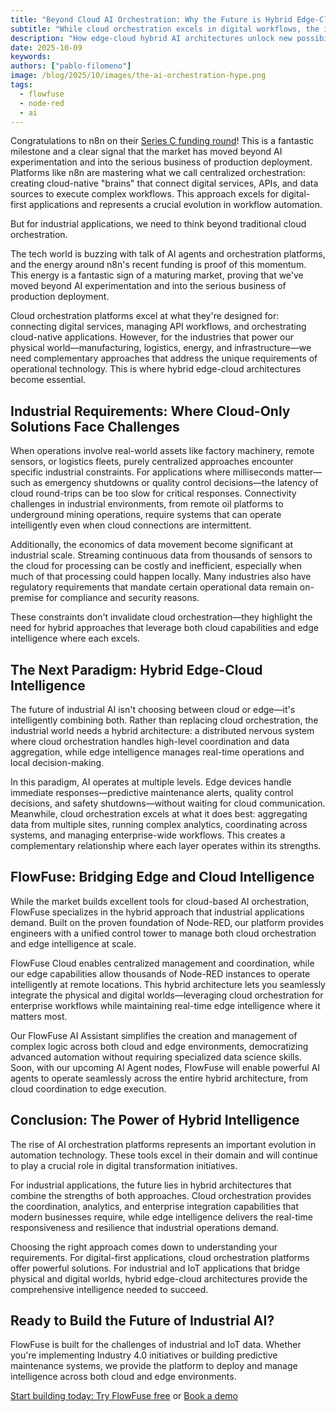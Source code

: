 ```yaml
---
title: "Beyond Cloud AI Orchestration: Why the Future is Hybrid Edge-Cloud Intelligence"
subtitle: "While cloud orchestration excels in digital workflows, the industrial world needs a hybrid approach."
description: "How edge-cloud hybrid AI architectures unlock new possibilities for industrial applications while leveraging the best of both worlds."
date: 2025-10-09
keywords: 
authors: ["pablo-filomeno"]
image: /blog/2025/10/images/the-ai-orchestration-hype.png
tags:
  - flowfuse
  - node-red
  - ai
---
```


Congratulations to n8n on their [Series C funding round](https://blog.n8n.io/series-c/)! This is a fantastic milestone and a clear signal that the market has moved beyond AI experimentation and into the serious business of production deployment. Platforms like n8n are mastering what we call centralized orchestration: creating cloud-native "brains" that connect digital services, APIs, and data sources to execute complex workflows. This approach excels for digital-first applications and represents a crucial evolution in workflow automation.

But for industrial applications, we need to think beyond traditional cloud orchestration.

<!--more-->

The tech world is buzzing with talk of AI agents and orchestration platforms, and the energy around n8n's recent funding is proof of this momentum. This energy is a fantastic sign of a maturing market, proving that we've moved beyond AI experimentation and into the serious business of production deployment.

Cloud orchestration platforms excel at what they're designed for: connecting digital services, managing API workflows, and orchestrating cloud-native applications. However, for the industries that power our physical world—manufacturing, logistics, energy, and infrastructure—we need complementary approaches that address the unique requirements of operational technology. This is where hybrid edge-cloud architectures become essential.

## Industrial Requirements: Where Cloud-Only Solutions Face Challenges
When operations involve real-world assets like factory machinery, remote sensors, or logistics fleets, purely centralized approaches encounter specific industrial constraints. For applications where milliseconds matter—such as emergency shutdowns or quality control decisions—the latency of cloud round-trips can be too slow for critical responses. Connectivity challenges in industrial environments, from remote oil platforms to underground mining operations, require systems that can operate intelligently even when cloud connections are intermittent.

Additionally, the economics of data movement become significant at industrial scale. Streaming continuous data from thousands of sensors to the cloud for processing can be costly and inefficient, especially when much of that processing could happen locally. Many industries also have regulatory requirements that mandate certain operational data remain on-premise for compliance and security reasons.

These constraints don't invalidate cloud orchestration—they highlight the need for hybrid approaches that leverage both cloud capabilities and edge intelligence where each excels.

## The Next Paradigm: Hybrid Edge-Cloud Intelligence
The future of industrial AI isn't choosing between cloud or edge—it's intelligently combining both. Rather than replacing cloud orchestration, the industrial world needs a hybrid architecture: a distributed nervous system where cloud orchestration handles high-level coordination and data aggregation, while edge intelligence manages real-time operations and local decision-making.

In this paradigm, AI operates at multiple levels. Edge devices handle immediate responses—predictive maintenance alerts, quality control decisions, and safety shutdowns—without waiting for cloud communication. Meanwhile, cloud orchestration excels at what it does best: aggregating data from multiple sites, running complex analytics, coordinating across systems, and managing enterprise-wide workflows. This creates a complementary relationship where each layer operates within its strengths.

## FlowFuse: Bridging Edge and Cloud Intelligence
While the market builds excellent tools for cloud-based AI orchestration, FlowFuse specializes in the hybrid approach that industrial applications demand. Built on the proven foundation of Node-RED, our platform provides engineers with a unified control tower to manage both cloud orchestration and edge intelligence at scale.

FlowFuse Cloud enables centralized management and coordination, while our edge capabilities allow thousands of Node-RED instances to operate intelligently at remote locations. This hybrid architecture lets you seamlessly integrate the physical and digital worlds—leveraging cloud orchestration for enterprise workflows while maintaining real-time edge intelligence where it matters most.

Our FlowFuse AI Assistant simplifies the creation and management of complex logic across both cloud and edge environments, democratizing advanced automation without requiring specialized data science skills. Soon, with our upcoming AI Agent nodes, FlowFuse will enable powerful AI agents to operate seamlessly across the entire hybrid architecture, from cloud coordination to edge execution.

## Conclusion: The Power of Hybrid Intelligence
The rise of AI orchestration platforms represents an important evolution in automation technology. These tools excel in their domain and will continue to play a crucial role in digital transformation initiatives.

For industrial applications, the future lies in hybrid architectures that combine the strengths of both approaches. Cloud orchestration provides the coordination, analytics, and enterprise integration capabilities that modern businesses require, while edge intelligence delivers the real-time responsiveness and resilience that industrial operations demand.

Choosing the right approach comes down to understanding your requirements. For digital-first applications, cloud orchestration platforms offer powerful solutions. For industrial and IoT applications that bridge physical and digital worlds, hybrid edge-cloud architectures provide the comprehensive intelligence needed to succeed.

## Ready to Build the Future of Industrial AI?
FlowFuse is built for the challenges of industrial and IoT data. Whether you're implementing Industry 4.0 initiatives or building predictive maintenance systems, we provide the platform to deploy and manage intelligence across both cloud and edge environments.

[Start building today: Try FlowFuse free](https://app.flowfuse.com/account/create) or [Book a demo](https://flowfuse.com/book-demo/)
